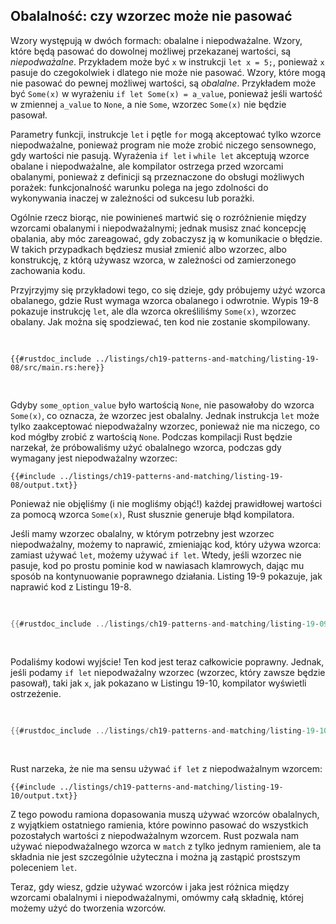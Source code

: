 ## Obalalność: czy wzorzec może nie pasować

Wzory występują w dwóch formach: obalalne i niepodważalne. Wzory, które będą pasować
do dowolnej możliwej przekazanej wartości, są *niepodważalne*. Przykładem może być `x` w
instrukcji `let x = 5;`, ponieważ `x` pasuje do czegokolwiek i dlatego nie może nie pasować. Wzory, które mogą nie pasować do pewnej możliwej wartości, są
*obalalne*. Przykładem może być `Some(x)` w wyrażeniu `if let Some(x) =
a_value`, ponieważ jeśli wartość w zmiennej `a_value` to `None`, a nie
`Some`, wzorzec `Some(x)` nie będzie pasował.

Parametry funkcji, instrukcje `let` i pętle `for` mogą akceptować tylko wzorce
niepodważalne, ponieważ program nie może zrobić niczego sensownego, gdy
wartości nie pasują. Wyrażenia `if let` i `while let` akceptują
wzorce obalane i niepodważalne, ale kompilator ostrzega przed
wzorcami obalanymi, ponieważ z definicji są przeznaczone do obsługi możliwych
porażek: funkcjonalność warunku polega na jego zdolności do wykonywania
inaczej w zależności od sukcesu lub porażki.

Ogólnie rzecz biorąc, nie powinieneś martwić się o rozróżnienie między wzorcami obalanymi
i niepodważalnymi; jednak musisz znać koncepcję
obalania, aby móc zareagować, gdy zobaczysz ją w komunikacie o błędzie. W
takich przypadkach będziesz musiał zmienić albo wzorzec, albo konstrukcję, z którą
używasz wzorca, w zależności od zamierzonego zachowania kodu.

Przyjrzyjmy się przykładowi tego, co się dzieje, gdy próbujemy użyć wzorca obalanego,
gdzie Rust wymaga wzorca obalanego i odwrotnie. Wypis 19-8 pokazuje
instrukcję `let`, ale dla wzorca określiliśmy `Some(x)`, wzorzec obalany. Jak można się spodziewać, ten kod nie zostanie skompilowany.

<Listing number="19-8" caption="Attempting to use a refutable pattern with `let`">

```rust,ignore,does_not_compile
{{#rustdoc_include ../listings/ch19-patterns-and-matching/listing-19-08/src/main.rs:here}}
```

</Listing>

Gdyby `some_option_value` było wartością `None`, nie pasowałoby do wzorca
`Some(x)`, co oznacza, że ​​wzorzec jest obalalny. Jednak instrukcja `let` może
tylko zaakceptować niepodważalny wzorzec, ponieważ nie ma niczego, co kod mógłby
zrobić z wartością `None`. Podczas kompilacji Rust będzie narzekał, że próbowaliśmy
użyć obalalnego wzorca, podczas gdy wymagany jest niepodważalny wzorzec:

```console
{{#include ../listings/ch19-patterns-and-matching/listing-19-08/output.txt}}
```

Ponieważ nie objęliśmy (i nie mogliśmy objąć!) każdej prawidłowej wartości za pomocą
wzorca `Some(x)`, Rust słusznie generuje błąd kompilatora.

Jeśli mamy wzorzec obalalny, w którym potrzebny jest wzorzec niepodważalny, możemy
to naprawić, zmieniając kod, który używa wzorca: zamiast używać `let`, możemy
używać `if let`. Wtedy, jeśli wzorzec nie pasuje, kod po prostu pominie
kod w nawiasach klamrowych, dając mu sposób na kontynuowanie poprawnego działania. Listing
19-9 pokazuje, jak naprawić kod z Listingu 19-8.

<Listing number="19-9" caption="Using `if let` and a block with refutable patterns instead of `let`">

```rust
{{#rustdoc_include ../listings/ch19-patterns-and-matching/listing-19-09/src/main.rs:here}}
```

</Listing>

Podaliśmy kodowi wyjście! Ten kod jest teraz całkowicie poprawny. Jednak,
jeśli podamy `if let` niepodważalny wzorzec (wzorzec, który zawsze będzie pasował), taki jak `x`, jak pokazano w Listingu 19-10, kompilator wyświetli
ostrzeżenie.

<Listing number="19-10" caption="Attempting to use an irrefutable pattern with `if let`">

```rust
{{#rustdoc_include ../listings/ch19-patterns-and-matching/listing-19-10/src/main.rs:here}}
```

</Listing>

Rust narzeka, że ​​nie ma sensu używać `if let` z niepodważalnym
wzorcem:

```console
{{#include ../listings/ch19-patterns-and-matching/listing-19-10/output.txt}}
```

Z tego powodu ramiona dopasowania muszą używać wzorców obalalnych, z wyjątkiem ostatniego
ramienia, które powinno pasować do wszystkich pozostałych wartości z niepodważalnym wzorcem. Rust
pozwala nam używać niepodważalnego wzorca w `match` z tylko jednym ramieniem, ale
ta składnia nie jest szczególnie użyteczna i można ją zastąpić prostszym
poleceniem `let`.

Teraz, gdy wiesz, gdzie używać wzorców i jaka jest różnica między wzorcami obalalnymi
i niepodważalnymi, omówmy całą składnię, której możemy użyć do tworzenia
wzorców.

